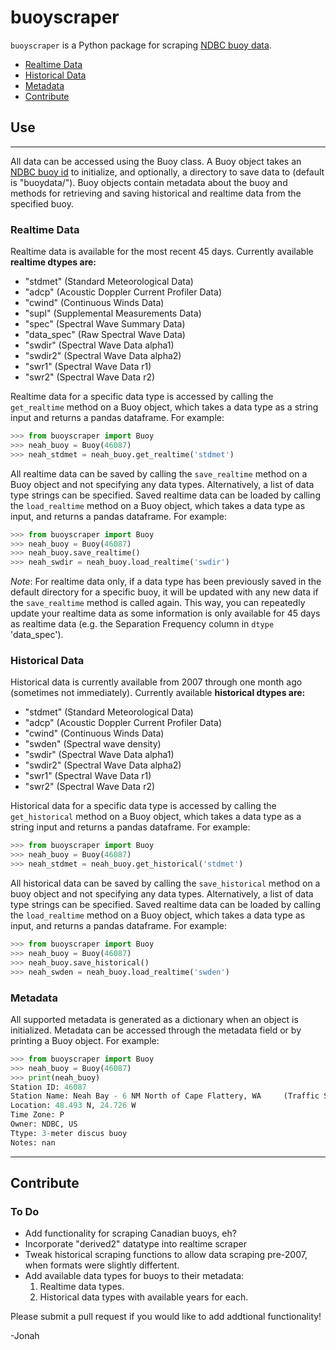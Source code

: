# buoyscraper

`buoyscraper` is a Python package for scraping [NDBC buoy data](https://www.ndbc.noaa.gov/).

* [Realtime Data](#Realtime-Data)
* [Historical Data](#Historical-Data)
* [Metadata](#Metadata)
* [Contribute](#Contribute)

## Use
---
All data can be accessed using the Buoy class. A Buoy object takes an [NDBC buoy id](https://www.ndbc.noaa.gov/) to initialize, and optionally, a directory to save data to (default is "buoydata/"). Buoy objects contain metadata about the buoy and methods for retrieving and saving historical and realtime data from the specified buoy.

### Realtime Data
Realtime data is available for the most recent 45 days. Currently available **realtime dtypes are:**

- "stdmet" (Standard Meteorological Data)
- "adcp" (Acoustic Doppler Current Profiler Data)
- "cwind" (Continuous Winds Data)
- "supl" (Supplemental Measurements Data)
- "spec" (Spectral Wave Summary Data)
- "data_spec" (Raw Spectral Wave Data)
- "swdir" (Spectral Wave Data alpha1)
- "swdir2" (Spectral Wave Data alpha2)
- "swr1" (Spectral Wave Data r1)
- "swr2" (Spectral Wave Data r2)

Realtime data for a specific data type is accessed by calling the `get_realtime` method on a Buoy object, which takes a data type as a string input and returns a pandas dataframe. For example:
```python
>>> from buoyscraper import Buoy
>>> neah_buoy = Buoy(46087)
>>> neah_stdmet = neah_buoy.get_realtime('stdmet')
```

All realtime data can be saved by calling the `save_realtime` method on a Buoy object and not specifying any data types.  Alternatively, a list of data type strings can be specified.  Saved realtime data can be loaded by calling the `load_realtime` method on a Buoy object, which takes a data type as input, and returns a pandas dataframe. For example:
```python
>>> from buoyscraper import Buoy
>>> neah_buoy = Buoy(46087)
>>> neah_buoy.save_realtime()
>>> neah_swdir = neah_buoy.load_realtime('swdir')
```
*Note*: For realtime data only, if a data type has been previously saved in the default directory for a specific buoy, it will be updated with any new data if the `save_realtime` method is called again. This way, you can repeatedly update your realtime data as some information is only available for 45 days as realtime data (e.g. the Separation Frequency column in `dtype` 'data_spec').

### Historical Data
Historical data is currently available from 2007 through one month ago (sometimes not immediately). Currently available **historical dtypes are:**

- "stdmet" (Standard Meteorological Data)
- "adcp" (Acoustic Doppler Current Profiler Data)
- "cwind" (Continuous Winds Data)
- "swden" (Spectral wave density)
- "swdir" (Spectral Wave Data alpha1)
- "swdir2" (Spectral Wave Data alpha2)
- "swr1" (Spectral Wave Data r1)
- "swr2" (Spectral Wave Data r2)

Historical data for a specific data type is accessed by calling the `get_historical` method on a Buoy object, which takes a data type as a string input and returns a pandas dataframe. For example:
```python
>>> from buoyscraper import Buoy
>>> neah_buoy = Buoy(46087)
>>> neah_stdmet = neah_buoy.get_historical('stdmet')
```

All historical data can be saved by calling the `save_historical` method on a buoy object and not specifying any data types.  Alternatively, a list of data type strings can be specified.  Saved realtime data can be loaded by calling the `load_realtime` method on a Buoy object, which takes a data type as input, and returns a pandas dataframe. For example:
```python
>>> from buoyscraper import Buoy
>>> neah_buoy = Buoy(46087)
>>> neah_buoy.save_historical()
>>> neah_swden = neah_buoy.load_realtime('swden')
```

### Metadata
All supported metadata is generated as a dictionary when an object is initialized. Metadata can be accessed through the metadata field or by printing a Buoy object. For example:
```python
>>> from buoyscraper import Buoy
>>> neah_buoy = Buoy(46087)
>>> print(neah_buoy)
Station ID: 46087
Station Name: Neah Bay - 6 NM North of Cape Flattery, WA     (Traffic Separation Lighted Buoy)
Location: 48.493 N, 24.726 W
Time Zone: P
Owner: NDBC, US
Ttype: 3-meter discus buoy
Notes: nan
```

---
## Contribute
### To Do
* Add functionality for scraping Canadian buoys, eh?
* Incorporate "derived2" datatype into realtime scraper
* Tweak historical scraping functions to allow data scraping pre-2007, when formats were slightly differtent.
* Add available data types for buoys to their metadata:
    1. Realtime data types.
    2. Historical data types with available years for each.

Please submit a pull request if you would like to add addtional functionality!

-Jonah